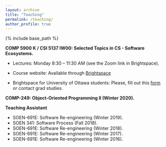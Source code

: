 ```yaml
---
layout: archive
title: "Teaching"
permalink: /teaching/
author_profile: true
---
```


{% include base_path %}

**COMP 5900 K / CSI 5137 IW00: Selected Topics in CS - Software Ecosystems.**
* Lectures: Monday 8:30 – 11:30 AM (see the Zoom link in Brightspace).
* Course website: Available through 
<a href="https://carleton.ca/brightspace/instructors/accessing-brightspace/">Brightspace</a>

* Brightspace for University of Ottawa students: Please, fill out this [form](https://gradstudents.carleton.ca/faculty-of-graduate-and-postdoctoral-affairs-access-to-brightspace/) or contact grad studies.

**COMP-249: Object-Oriented Programming II (Winter 2020).**


**Teaching Assistant**
* SOEN-691E: Software Re-engineering (Winter 2019).
* SOEN 341: Software Process (Fall 2018).
* SOEN-691E: Software Re-engineering (Winter 2018).
* SOEN-691E: Software Re-engineering (Winter 2017).
* SOEN-691E: Software Re-engineering (Winter 2016).